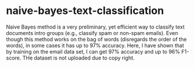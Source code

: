 # naive-bayes-text-classification
Naive Bayes method is a very preliminary, yet efficient way to classify text documents intro groups (e.g., classify spam or non-spam emails). Even though this method works on the bag of words (disregards the order of the words), in some cases it has up to 97% accuracy. Here, I have shown that by training on the email data set, I can get 97% accuracy and up to 96% F1-score. THe dataset is not uploaded due to copy right. 


